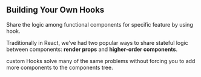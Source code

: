 ## Building Your Own Hooks
Share the logic among functional components for specific feature by using hook.

Traditionally in React, we’ve had two popular ways to share stateful logic between components: **render props** and **higher-order components**.

custom Hooks solve many of the same problems without forcing you to add more components to the components tree.
